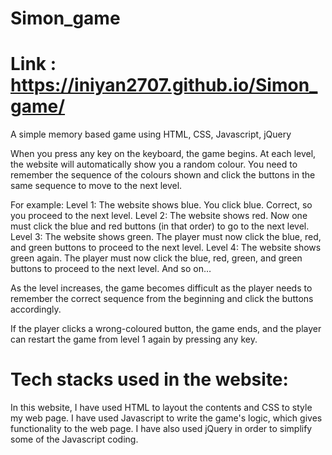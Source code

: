 # Simon_game
# Link : https://iniyan2707.github.io/Simon_game/

A simple memory based game using HTML, CSS, Javascript, jQuery

When you press any key on the keyboard, the game begins.
At each level, the website will automatically show you a random colour.
You need to remember the sequence of the colours shown and click the buttons in the same sequence to move to the next level.

For example:
Level 1: The website shows blue. You click blue. Correct, so you proceed to the next level.
Level 2: The website shows red. Now one must click the blue and red buttons (in that order) to go to the next level.
Level 3: The website shows green. The player must now click the blue, red, and green buttons to proceed to the next level.
Level 4: The website shows green again. The player must now click the blue, red, green, and green buttons to proceed to the next level.
And so on…

As the level increases, the game becomes difficult as the player needs to remember the correct sequence from the beginning and click the buttons accordingly.

If the player clicks a wrong-coloured button, the game ends, and the player can restart the game from level 1 again by pressing any key.

# Tech stacks used in the website:
In this website, I have used HTML to layout the contents and CSS to style my web page.
I have used Javascript to write the game's logic, which gives functionality to the web page.
I have also used jQuery in order to simplify some of the Javascript coding.
